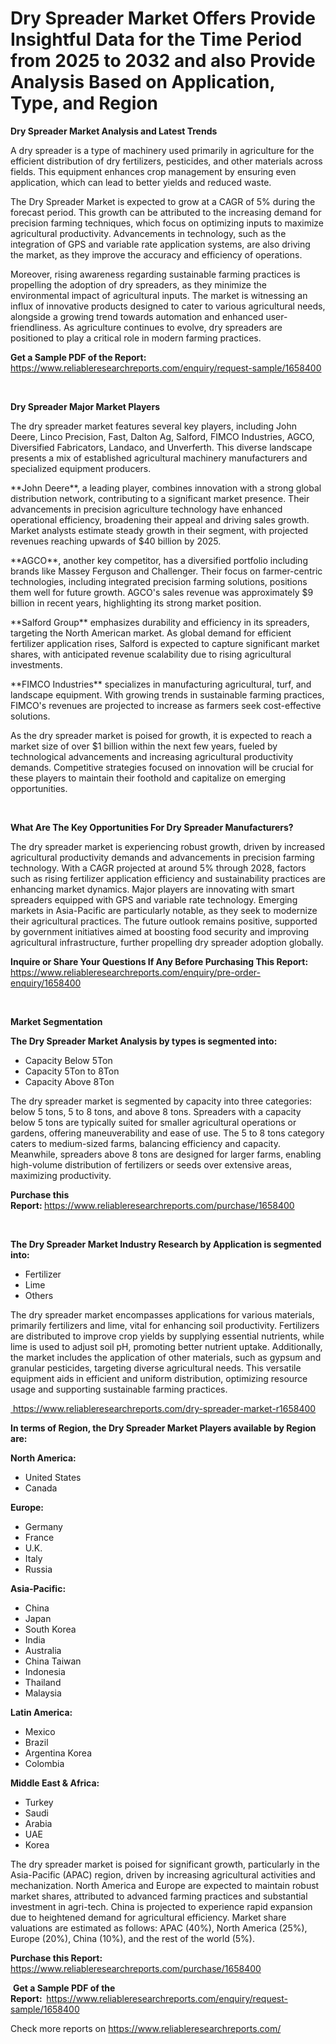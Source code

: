 <p><h1>Dry Spreader Market Offers Provide Insightful Data for the Time Period from 2025 to 2032 and also Provide Analysis Based on Application, Type, and Region</h1></p><p><strong>Dry Spreader Market Analysis and Latest Trends</strong></p>
<p><p>A dry spreader is a type of machinery used primarily in agriculture for the efficient distribution of dry fertilizers, pesticides, and other materials across fields. This equipment enhances crop management by ensuring even application, which can lead to better yields and reduced waste.</p><p>The Dry Spreader Market is expected to grow at a CAGR of 5% during the forecast period. This growth can be attributed to the increasing demand for precision farming techniques, which focus on optimizing inputs to maximize agricultural productivity. Advancements in technology, such as the integration of GPS and variable rate application systems, are also driving the market, as they improve the accuracy and efficiency of operations.</p><p>Moreover, rising awareness regarding sustainable farming practices is propelling the adoption of dry spreaders, as they minimize the environmental impact of agricultural inputs. The market is witnessing an influx of innovative products designed to cater to various agricultural needs, alongside a growing trend towards automation and enhanced user-friendliness. As agriculture continues to evolve, dry spreaders are positioned to play a critical role in modern farming practices.</p></p>
<p><strong>Get a Sample PDF of the Report:&nbsp;</strong> <a href="https://www.reliableresearchreports.com/enquiry/request-sample/1658400?utm_campaign=2328&utm_medium=2&utm_source=Github&utm_content=ia&utm_term=17022025&utm_id=dry-spreader">https://www.reliableresearchreports.com/enquiry/request-sample/1658400</a></p>
<p>&nbsp;</p>
<p><strong>Dry Spreader Major Market Players</strong></p>
<p><p>The dry spreader market features several key players, including John Deere, Linco Precision, Fast, Dalton Ag, Salford, FIMCO Industries, AGCO, Diversified Fabricators, Landaco, and Unverferth. This diverse landscape presents a mix of established agricultural machinery manufacturers and specialized equipment producers.</p><p>**John Deere**, a leading player, combines innovation with a strong global distribution network, contributing to a significant market presence. Their advancements in precision agriculture technology have enhanced operational efficiency, broadening their appeal and driving sales growth. Market analysts estimate steady growth in their segment, with projected revenues reaching upwards of $40 billion by 2025.</p><p>**AGCO**, another key competitor, has a diversified portfolio including brands like Massey Ferguson and Challenger. Their focus on farmer-centric technologies, including integrated precision farming solutions, positions them well for future growth. AGCO's sales revenue was approximately $9 billion in recent years, highlighting its strong market position.</p><p>**Salford Group** emphasizes durability and efficiency in its spreaders, targeting the North American market. As global demand for efficient fertilizer application rises, Salford is expected to capture significant market shares, with anticipated revenue scalability due to rising agricultural investments.</p><p>**FIMCO Industries** specializes in manufacturing agricultural, turf, and landscape equipment. With growing trends in sustainable farming practices, FIMCO's revenues are projected to increase as farmers seek cost-effective solutions.</p><p>As the dry spreader market is poised for growth, it is expected to reach a market size of over $1 billion within the next few years, fueled by technological advancements and increasing agricultural productivity demands. Competitive strategies focused on innovation will be crucial for these players to maintain their foothold and capitalize on emerging opportunities.</p></p>
<p>&nbsp;</p>
<p><strong>What Are The Key Opportunities For Dry Spreader Manufacturers?</strong></p>
<p><p>The dry spreader market is experiencing robust growth, driven by increased agricultural productivity demands and advancements in precision farming technology. With a CAGR projected at around 5% through 2028, factors such as rising fertilizer application efficiency and sustainability practices are enhancing market dynamics. Major players are innovating with smart spreaders equipped with GPS and variable rate technology. Emerging markets in Asia-Pacific are particularly notable, as they seek to modernize their agricultural practices. The future outlook remains positive, supported by government initiatives aimed at boosting food security and improving agricultural infrastructure, further propelling dry spreader adoption globally.</p></p>
<p><strong>Inquire or Share Your Questions If Any Before Purchasing This Report:</strong> <a href="https://www.reliableresearchreports.com/enquiry/pre-order-enquiry/1658400?utm_campaign=2328&utm_medium=2&utm_source=Github&utm_content=ia&utm_term=17022025&utm_id=dry-spreader">https://www.reliableresearchreports.com/enquiry/pre-order-enquiry/1658400</a></p>
<p>&nbsp;</p>
<p><strong>Market Segmentation</strong></p>
<p><strong>The Dry Spreader Market Analysis by types is segmented into:</strong></p>
<p><ul><li>Capacity Below 5Ton</li><li>Capacity 5Ton to 8Ton</li><li>Capacity Above 8Ton</li></ul></p>
<p><p>The dry spreader market is segmented by capacity into three categories: below 5 tons, 5 to 8 tons, and above 8 tons. Spreaders with a capacity below 5 tons are typically suited for smaller agricultural operations or gardens, offering maneuverability and ease of use. The 5 to 8 tons category caters to medium-sized farms, balancing efficiency and capacity. Meanwhile, spreaders above 8 tons are designed for larger farms, enabling high-volume distribution of fertilizers or seeds over extensive areas, maximizing productivity.</p></p>
<p><strong>Purchase this Report:&nbsp;</strong><a href="https://www.reliableresearchreports.com/purchase/1658400?utm_campaign=2328&utm_medium=2&utm_source=Github&utm_content=ia&utm_term=17022025&utm_id=dry-spreader">https://www.reliableresearchreports.com/purchase/1658400</a></p>
<p>&nbsp;</p>
<p><strong>The Dry Spreader Market Industry Research by Application is segmented into:</strong></p>
<p><ul><li>Fertilizer</li><li>Lime</li><li>Others</li></ul></p>
<p><p>The dry spreader market encompasses applications for various materials, primarily fertilizers and lime, vital for enhancing soil productivity. Fertilizers are distributed to improve crop yields by supplying essential nutrients, while lime is used to adjust soil pH, promoting better nutrient uptake. Additionally, the market includes the application of other materials, such as gypsum and granular pesticides, targeting diverse agricultural needs. This versatile equipment aids in efficient and uniform distribution, optimizing resource usage and supporting sustainable farming practices.</p></p>
<p><a href="https://www.reliableresearchreports.com/dry-spreader-market-r1658400?utm_campaign=2328&utm_medium=2&utm_source=Github&utm_content=ia&utm_term=17022025&utm_id=dry-spreader">&nbsp;https://www.reliableresearchreports.com/dry-spreader-market-r1658400</a></p>
<p><strong>In terms of Region, the Dry Spreader Market Players available by Region are:</strong></p>
<p>
    <p> <strong> North America: </strong>
        <ul>
            <li>United States</li>
            <li>Canada</li>
        </ul>
        </p> 
    <p> <strong> Europe: </strong>
        <ul>
            <li>Germany</li>
            <li>France</li>
            <li>U.K.</li>
            <li>Italy</li>
            <li>Russia</li>
        </ul>
        </p> 
    <p> <strong> Asia-Pacific: </strong>
        <ul>
            <li>China</li>
            <li>Japan</li>
            <li>South Korea</li>
            <li>India</li>
            <li>Australia</li>
            <li>China Taiwan</li>
            <li>Indonesia</li>
            <li>Thailand</li>
            <li>Malaysia</li>
        </ul>
        </p> 
    <p> <strong> Latin America: </strong>
        <ul>
            <li>Mexico</li>
            <li>Brazil</li>
            <li>Argentina Korea</li>
            <li>Colombia</li>
        </ul>
        </p> 
    <p> <strong> Middle East & Africa: </strong>
        <ul>
            <li>Turkey</li>
            <li>Saudi</li>
            <li>Arabia</li>
            <li>UAE</li>
            <li>Korea</li>
        </ul>
    </p>
    </p>
<p><p>The dry spreader market is poised for significant growth, particularly in the Asia-Pacific (APAC) region, driven by increasing agricultural activities and mechanization. North America and Europe are expected to maintain robust market shares, attributed to advanced farming practices and substantial investment in agri-tech. China is projected to experience rapid expansion due to heightened demand for agricultural efficiency. Market share valuations are estimated as follows: APAC (40%), North America (25%), Europe (20%), China (10%), and the rest of the world (5%).</p></p>
<p><strong>Purchase this Report: </strong><a href="https://www.reliableresearchreports.com/purchase/1658400?utm_campaign=2328&utm_medium=2&utm_source=Github&utm_content=ia&utm_term=17022025&utm_id=dry-spreader">https://www.reliableresearchreports.com/purchase/1658400</a></p>
<p>&nbsp;<strong>Get a Sample PDF of the Report:&nbsp;&nbsp;</strong><a href="https://www.reliableresearchreports.com/enquiry/request-sample/1658400?utm_campaign=2328&utm_medium=2&utm_source=Github&utm_content=ia&utm_term=17022025&utm_id=dry-spreader">https://www.reliableresearchreports.com/enquiry/request-sample/1658400</a></p>
<p><strong></strong></p>
<p>Check more reports on <a href="https://www.reliableresearchreports.com/?utm_campaign=2328&utm_medium=2&utm_source=Github&utm_content=ia&utm_term=17022025&utm_id=dry-spreader">https://www.reliableresearchreports.com/</a></p>
